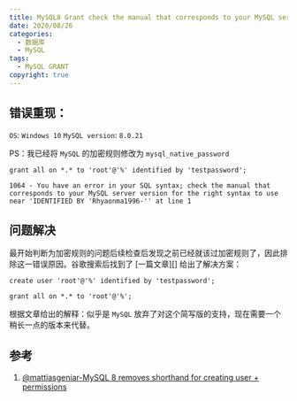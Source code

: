 ```yaml
---
title: MySQL8 Grant check the manual that corresponds to your MySQL server version for the right syntax to use.m
date: 2020/08/26
categories:
  - 数据库
  - MySQL
tags:
  - MySQL GRANT
copyright: true
---
```


## 错误重现：

`OS`: `Windows 10`
`MySQL version`: `8.0.21`

PS：我已经将 `MySQL` 的加密规则修改为 `mysql_native_password`

```mysql
grant all on *.* to 'root'@'%' identified by 'testpassword';
```

```mysql
1064 - You have an error in your SQL syntax; check the manual that corresponds to your MySQL server version for the right syntax to use near 'IDENTIFIED BY 'Rhyaonma1996-'' at line 1
```

## 问题解决

最开始判断为加密规则的问题后续检查后发现之前已经就该过加密规则了，因此排除这一错误原因。谷歌搜索后找到了 [一篇文章][] 给出了解决方案：

```mysql
create user 'root'@'%' identified by 'testpassword';

grant all on *.* to 'root'@'%';
```

根据文章给出的解释：似乎是 `MySQL` 放弃了对这个简写版的支持，现在需要一个稍长一点的版本来代替。

## 参考

1. [@mattiasgeniar-MySQL 8 removes shorthand for creating user + permissions][1]

[1]: https://ma.ttias.be/mysql-8-removes-shorthand-creating-user-permissions/